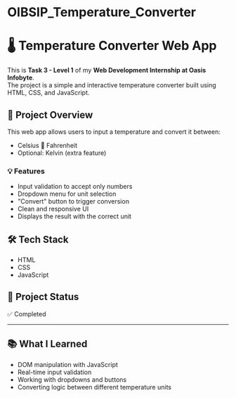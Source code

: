# OIBSIP_Temperature_Converter

# 🌡️ Temperature Converter Web App

This is **Task 3 - Level 1** of my **Web Development Internship at Oasis Infobyte**.  
The project is a simple and interactive temperature converter built using HTML, CSS, and JavaScript.

## 📌 Project Overview
This web app allows users to input a temperature and convert it between:
- Celsius 🔁 Fahrenheit
- Optional: Kelvin (extra feature)

### 💡 Features
- Input validation to accept only numbers
- Dropdown menu for unit selection
- "Convert" button to trigger conversion
- Clean and responsive UI
- Displays the result with the correct unit

## 🛠️ Tech Stack
- HTML
- CSS
- JavaScript



## 📂 Project Status
✅ Completed

---

## 📚 What I Learned
- DOM manipulation with JavaScript
- Real-time input validation
- Working with dropdowns and buttons
- Converting logic between different temperature units
